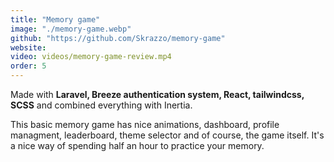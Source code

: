 ```yaml
---
title: "Memory game"
image: "./memory-game.webp"
github: "https://github.com/Skrazzo/memory-game"
website:
video: videos/memory-game-review.mp4
order: 5
---
```


Made with **Laravel, Breeze authentication system, React, tailwindcss, SCSS** and combined everything with Inertia.

This basic memory game has nice animations, dashboard, profile managment, leaderboard, theme selector and of course, the game itself. It's a nice way of spending half an hour to practice your memory.
